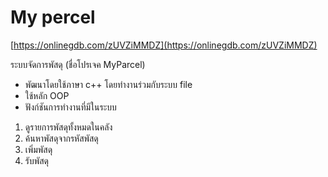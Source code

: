 # My percel
[https://onlinegdb.com/zUVZiMMDZ](https://onlinegdb.com/zUVZiMMDZ)

ระบบจัดการพัสดุ (ชื่อโปรเจค MyParcel)
- พัฒนาโดยใช้ภาษา c++ โดยทำงานร่วมกับระบบ file
- ใช้หลัก OOP
- ฟังก์ชันการทำงานที่มีในระบบ
1) ดูรายการพัสดุทั้งหมดในคลัง
2) ค้นหาพัสดุจากรหัสพัสดุ
3) เพิ่มพัสดุ
4) รับพัสดุ
